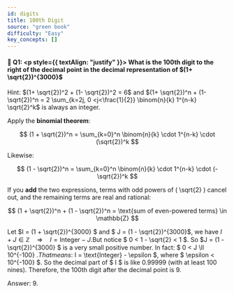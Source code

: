 ```yaml
---
id: digits
title: 100th Digit
source: "green book"
difficulty: "Easy"
key_concepts: []
---
```


#### 📖 Q1: <p style={{ textAlign: "justify" }}>  What is the 100th digit to the right of the decimal point in the decimal representation of $(1+ \sqrt{2})^{3000}$ </p> 

Hint: $(1+ \sqrt{2})^2 + (1- \sqrt{2})^2 = 6$ and $(1+ \sqrt{2})^n + (1- \sqrt{2})^n = 2 \sum_{k=2j, 0 <j<\frac{1}{2}} \binom{n}{k} 1^{n-k} \sqrt{2}^k$ is always an integer.

Apply the **binomial theorem**:

$$
(1 + \sqrt{2})^n = \sum_{k=0}^n \binom{n}{k} \cdot 1^{n-k} \cdot (\sqrt{2})^k
$$

Likewise:

$$
(1 - \sqrt{2})^n = \sum_{k=0}^n \binom{n}{k} \cdot 1^{n-k} \cdot (-\sqrt{2})^k
$$

If you **add** the two expressions, terms with odd powers of \( \sqrt{2} \) cancel out, and the remaining terms are real and rational:

$$
(1 + \sqrt{2})^n + (1 - \sqrt{2})^n = \text{sum of even-powered terms} \in \mathbb{Z}
$$

Let $I = (1 + \sqrt{2})^{3000} $ and $ J = (1 - \sqrt{2})^{3000}$, we have $I + J \in \mathbb{Z} \quad \Rightarrow \quad I = \text{Integer} - J$.But notice $ 0 < 1 - \sqrt{2} < 1 $. So $J = (1 - \sqrt{2})^{3000} $ is a very small positive number. In fact: $ 0 < J \ll 10^{-100} $. That means:$ I = \text{Integer} - \epsilon $, where $ \epsilon < 10^{-100} $. So the decimal part of $ I $ is like 0.99999 (with at least 100 nines). Therefore, the 100th digit after the decimal point is 9. 


Answer: 9. 